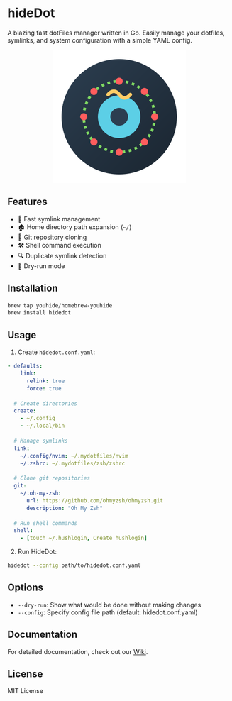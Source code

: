# hideDot
A blazing fast dotFiles manager written in Go. Easily manage your dotfiles, symlinks, and system configuration with a simple YAML config.
<p align="center"><img src="hidedot-logo.svg" alt="Description" width="300" height="300" align="center"></p>

## Features

- 🚀 Fast symlink management
- 🏠 Home directory path expansion (`~/`)
- 🔄 Git repository cloning
- 🛠️ Shell command execution
- 🔍 Duplicate symlink detection
- 🧪 Dry-run mode

## Installation

```bash
brew tap youhide/homebrew-youhide
brew install hidedot
```

## Usage

1. Create `hidedot.conf.yaml`:
```yaml
- defaults:
    link:
      relink: true
      force: true
  
  # Create directories
  create:
    - ~/.config
    - ~/.local/bin
  
  # Manage symlinks
  link:
    ~/.config/nvim: ~/.mydotfiles/nvim
    ~/.zshrc: ~/.mydotfiles/zsh/zshrc
  
  # Clone git repositories
  git:
    ~/.oh-my-zsh:
      url: https://github.com/ohmyzsh/ohmyzsh.git
      description: "Oh My Zsh"

  # Run shell commands
  shell:
    - [touch ~/.hushlogin, Create hushlogin]
```

2. Run HideDot:
```bash
hidedot --config path/to/hidedot.conf.yaml
```

## Options

- `--dry-run`: Show what would be done without making changes
- `--config`: Specify config file path (default: hidedot.conf.yaml)

## Documentation

For detailed documentation, check out our [Wiki](../../wiki).

## License

MIT License
